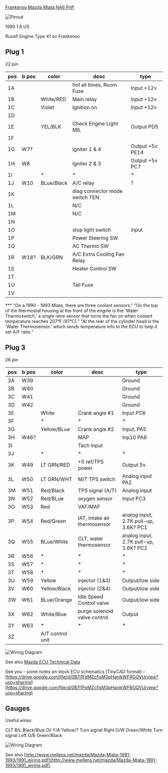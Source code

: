 [Frankenso Mazda Miata NA6 PnP](Frankenso-MazdaMiataNA6-pnp)

![Pinout](Images/frankenso_connector_miata_1991.png)

1990 1.6 US

Rusefi Engine Type 41 on Frankenso


## Plug 1
22 pin

| pos | b pos | color      | desc                           | type            |
| --- | ----- | ---------- | ------------------------------ | --------------- |
| 1A  |       |            | hot all times, Room Fuse       | Input +12v      |
| 1B  |       | White/RED  | Main relay                     | Input +12v      |
| 1C  |       | Violet     | Ignition on                    | Input +12v      |
| 1D  |       |            |                                |                 |
| 1E  |       | YEL/BLK    | Check Engine Light MIL         | Output PD5      |
| 1F  |       |            |                                |                 |
| 1G  | W7?   |            | Igniter 1 & 4                  | Output +5v PE14 |
| 1H  | W8    |            | Igniter 2 & 3                  | Output +5v PC7  |
| 1I  |       | \*         | \*                             | \*              |
| 1J  | W10   | BLue/Black | A/C relay                      | ?               |
| 1K  |       |            | diag connector mode switch TEN |                 |
| 1L  |       |            | N/C                            |                 |
| 1M  |       |            | N/C                            |                 |
| 1N  |       |            |                                |                 |
| 1O  |       |            | stop light switch              | input           |
| 1P  |       |            | Power Steering SW              |                 |
| 1Q  |       |            | AC Thermo SW                   |                 |
| 1R  | W18?  | BLK/GRN    | A/C Extra Cooling Fan Relay    |                 |
| 1S  |       |            | Heater Control SW              |                 |
| 1T  |       |            |                                |                 |
| 1U  |       |            | Tail Fuse                      |                 |
| 1V  |       |            |                                |                 |

*** "On a 1990 - 1993 Miata, there are three coolant sensors." "On the top of the thermostat housing at the front of the engine is the 'Water Thermoswitch,' a single-wire sensor that turns the fan on when coolant temperature reaches 207°F (97°C)." "At the rear of the cylinder head is the 'Water Thermosensor.' which sends temperature info to the ECU to help it set A/F ratio."

## Plug 3
26 pin

| pos | b pos | color            | desc                         | type                                  |
| --- | ----- | ---------------- | ---------------------------- | ------------------------------------- |
| 3A  | W39   |                  |                              | Ground                                |
| 3B  | W40   |                  |                              | Ground                                |
| 3C  | W41   |                  |                              | Ground                                |
| 3D  | W42   |                  |                              | Ground                                |
| 3E  |       | White            | Crank angle \#1              | Input PC6                             |
| 3F  |       | \*               | \*                           | \*                                    |
| 3G  |       | Yellow/BLue      | Crank angle \#2              | Input, PA5                            |
| 3H  | W46?  |                  | MAP                          | Inp10 PA6                             |
| 3I  |       |                  | Tach Input                   |                                       |
| 3J  |       | \*               | \*                           | \*                                    |
| 3K  | W49   | LT GRN/RED       | \+5 ref/TPS power            | Output 5v                             |
| 3L  | W50   | LT GRN/WHT       | M/T TPS switch               | Analog input PA2                      |
| 3M  | W51   | Red/Black        | TPS signal (A/T)             | Analog input                          |
| 3N  | W52   | Red/BLue         | oxygen sensor                | Input PC3                             |
| 3O  | W53   | Red              | VAF/MAF                      |                                       |
| 3P  | W54   | Red/Green        | IAT, intake air thermosensor | analog input, 2.7K pull-up, 3.6K? PC1 |
| 3Q  | W55   | BLue/White       | CLT, water thermosensor      | analog input, 2.7K pull-up, 3.6K? PC2 |
| 3R  | W56   | \*               | \*                           | \*                                    |
| 3S  | W57   | \*               | \*                           | \*                                    |
| 3T  | W58   | \*               | \*                           | \*                                    |
| 3U  | W59   | Yellow           | injector (1&3)               | Output/low side                       |
| 3V  | W60   | Yellow/Black     | injector (2&4)               | Output/low side                       |
| 3W  | W61   | BLue/Orange      | Idle Speed Control valve     | Output/low side                       |
| 3X  | W62   | White/Blue       | purge solenoid valve control | Output                                |
| 3Y  | W63   | \*               | \*                           | \*                                    |
| 3Z  |       | A/T control unit |                              |                                       |

![Wiring Diagram](OEM-Docs/Mazda/1990_Miata/1990_mazda_miata_us_wiring.png)


See also [Mazda ECU Technical Data](https://sites.google.com/site/mazdaecutechnicaldata/)

See you - some notes on stock ECU schematics (TinyCAD format) - [https://drive.google.com/file/d/0B7l1FeMZcfisM3pHanlkWFRGQVU/view?usp=sharing](https://drive.google.com/file/d/0B7l1FeMZcfisM3pHanlkWFRGQVU/view?usp=sharing)

## Gauges

Useful wires:

CLT B/L Black/Blue
Oil Y/A Yellow/?
Turn signal Right G/W Green/White
Turn signal Left G/B Green/Black

![Wiring Diagram](Images/2009-11-10_224518_tach.gif)


See also [http://www.mellens.net/mazda/Mazda-Miata-1991-1993/1991_wiring.pdf](http://www.mellens.net/mazda/Mazda-Miata-1991-1993/1991_wiring.pdf)
